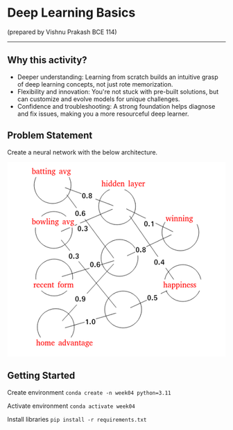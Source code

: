 # Deep Learning Basics 
(prepared by Vishnu Prakash BCE 114)
___
## Why this activity?
- Deeper understanding: Learning from scratch builds an intuitive grasp of deep learning concepts, not just rote memorization.
- Flexibility and innovation: You're not stuck with pre-built solutions, but can customize and evolve models for unique challenges.
- Confidence and troubleshooting: A strong foundation helps diagnose and fix issues, making you a more resourceful deep learner.


## Problem Statement
Create a neural network with the below architecture.

![Alt text](image-1.png)



## Getting Started
Create environment
`conda create -n week04 python=3.11`

Activate environment
`conda activate week04`

Install libraries
`pip install -r requirements.txt`
